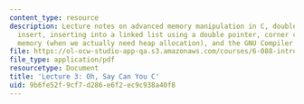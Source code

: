 ```yaml
---
content_type: resource
description: Lecture notes on advanced memory manipulation in C, double linked-list
  insert, inserting into a linked list using a double pointer, corner cases of using
  memory (when we actually need heap allocation), and the GNU Compiler Collection.
file: https://ol-ocw-studio-app-qa.s3.amazonaws.com/courses/6-088-introduction-to-c-memory-management-and-c-object-oriented-programming-january-iap-2010/9b6fe52f9cf7d286e6f2ec9c938a40f8_MIT6_088IAP10_lec03.pdf
file_type: application/pdf
resourcetype: Document
title: 'Lecture 3: Oh, Say Can You C'
uid: 9b6fe52f-9cf7-d286-e6f2-ec9c938a40f8
---
```

